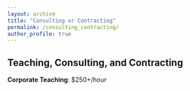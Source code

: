 ```yaml
---
layout: archive
title: "Consulting or Contracting"
permalink: /consulting_contracting/
author_profile: true
---
```


## Teaching, Consulting, and Contracting

<b>Corporate Teaching</b>:  \$250+/hour

